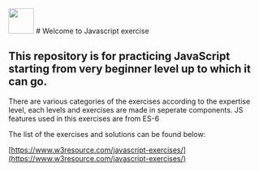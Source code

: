 <img src="https://visits.roshan.cyou/THg9HBH1zBxVTHevnf28?label=Turtlebeasts&shadow=1&shadowOpacity=14&swap=0&labelBGColor=484848&countBGColor=25eade&labelTextColor=FFFFFF&countTextColor=FFFFFF" width="50"/>
# Welcome to Javascript exercise

## This repository is for practicing JavaScript starting from very beginner level up to which it can go.

There are various categories of the exercises according to the expertise level, each levels and exercises are made in seperate components. JS features used in this exercises are from ES-6

The list of the exercises and solutions can be found below:

[https://www.w3resource.com/javascript-exercises/](https://www.w3resource.com/javascript-exercises/)
